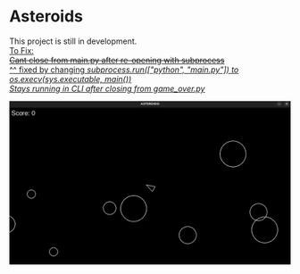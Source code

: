 # Asteroids

This project is still in development.
 <br>
<u>To Fix: <u/>
 <br>
~~Cant close from main.py after re-opening with subprocess~~
  <br>
  ^^ fixed by changing <i>subprocess.run(["python", "main.py"])<i/> to <i>os.execv(sys.executable, main())<i/>
  <br>
Stays running in CLI after closing from game_over.py

![Alt text](asteroids.png)


